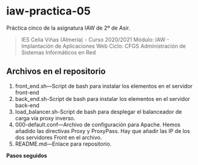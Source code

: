# iaw-practica-05
Práctica cinco de la asignatura IAW de 2º de Asir.

> IES Celia Viñas (Almería) - Curso 2020/2021
Módulo: IAW - Implantación de Aplicaciones Web
Ciclo: CFGS Administración de Sistemas Informáticos en Red

**Archivos en el repositorio**
------------
1. front_end.sh—Script de bash para instalar los elementos en el servidor front-end
2. back_end.sh-Script de bash para instalar los elementos en el servidor back-end
3. load_balancer.sh-Script de bash para desplegar el balanceador de carga vía proxy inverso.
3. 000-default.conf—Archivo de configuración para Apache. Hemos añadido las directivas Proxy y ProxyPass. Hay que añadir las IP de los dos servidores Front en el archivo.
4. README.md—Enlace para repositorio.

**Pasos seguidos**
